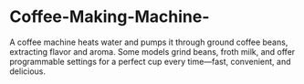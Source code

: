 # Coffee-Making-Machine-
A coffee machine heats water and pumps it through ground coffee beans, extracting flavor and aroma. Some models grind beans, froth milk, and offer programmable settings for a perfect cup every time—fast, convenient, and delicious.
